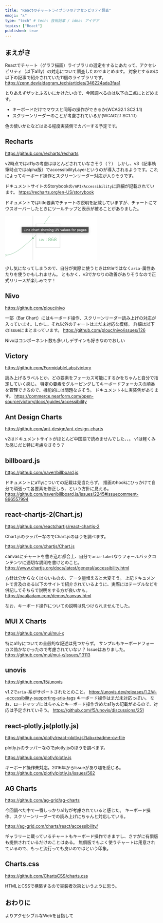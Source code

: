 ```yaml
---
title: "Reactのチャートライブラリのアクセシビリティ調査"
emoji: "♿️"
type: "tech" # tech: 技術記事 / idea: アイデア
topics: ["React"]
published: true
---
```


## まえがき

Reactでチャート（グラフ描画）ライブラリの選定をするにあたって、アクセシビリティ（以下a11y）の対応について調査したのでまとめます。
対象とするのは以下の記事で紹介されていた11個のライブラリです。
https://zenn.dev/aldagram_tech/articles/346224ada3faa1

とりあえずザッとふるいにかけたいので、今回調べるのは以下の二点にとどめます。

- キーボードだけでマウスと同等の操作ができるか(WCAG2.1 SC2.1.1)
- スクリーンリーダーのことが考慮されているか(WCAG2.1 SC1.1.1)

色の使いかたなどはある程度実装側でカバーする予定です。

## Recharts

https://github.com/recharts/recharts

v2時点ではa11yの考慮はほとんどされていなさそう（？）
しかし、v3（記事執筆時点ではalpha版）でaccessibilityLayerというのが導入されるようです。これによってキーボード操作とスクリーンリーダー対応が入りそうです。

ドキュメントサイトのStorybookの`/API/Accessibility`に詳細が記載されています。
https://recharts.org/en-US/storybook

ドキュメントではtitle要素でチャートの説明を記載していますが、チャートにマウスオーバーしたときにツールチップと表示が被ることがありました。

![ツールチップにタイトルの表示が被っている例](/images/20250111_search_react_chart_libs_a11y/title_over_tooltip.png)

少し気になってしまうので、自分が実際に使うときはtitleではなく`aria-`属性あたりを使うかもしれません。
ともかく、v3でかなりの改善がありそうなので正式リリースが楽しみです！

## Nivo

https://github.com/plouc/nivo

一部（Bar Chart）にはキーボード操作、スクリーンリーダー読み上げの対応が入っています。しかし、それ以外のチャートはまだ未対応な模様。
詳細は以下のIssueにまとまっています。
https://github.com/plouc/nivo/issues/126

Nivoはコンポーネント数も多いしデザインも好きなのでおしい

## Victory

https://github.com/FormidableLabs/victory

読み上げるラベルとか、どの要素をフォーカス可能にするかをちゃんと自分で指定していく感じ。
特定の要素をグルーピングしてキーボードフォーカスの順番を管理できるので、機能的には問題なさそう。
ドキュメント↓に実装例があります。
https://commerce.nearform.com/open-source/victory/docs/guides/accessibility

## Ant Design Charts

https://github.com/ant-design/ant-design-charts

v2はドキュメントサイトがほとんど中国語で読めませんでした、、。
v1は軽くみた感じだと特に考慮なさそう？

## billboard.js

https://github.com/naver/billboard.js

ドキュメントにa11yについての記載は見当たらず。
描画のhookにひっかけて自分で頑張って各要素を修正しろ、という方針に見える。
https://github.com/naver/billboard.js/issues/2245#issuecomment-896557994

## react-chartjs-2(Chart.js)

https://github.com/reactchartjs/react-chartjs-2

Chart.jsのラッパーなのでChart.jsのほうを調べます。

https://github.com/chartjs/Chart.js

canvasにチャートを書き込む都合上、自分で`aria-label`なりフォールバックコンテンツに適切な説明を書けとのこと。
https://www.chartjs.org/docs/latest/general/accessibility.html

方針は分からなくはないものの、データ量増えると大変そう。
上記ドキュメントで言及のある以下のサイトで紹介されているように、実際にはテーブルなどを併記してそちらで説明をする方が良いかも。
https://pauljadam.com/demos/canvas.html

なお、キーボード操作についての説明は見つけられませんでした。

## MUI X Charts

https://github.com/mui/mui-x

特にa11yについての全般的な記述は見つからず。
サンプルもキーボードフォーカス効かなかったので考慮されていない？
Issueはありました。
https://github.com/mui/mui-x/issues/13113

## unovis

https://github.com/f5/unovis

v1.2で`aria-`系がサポートされたとのこと。
https://unovis.dev/releases/1.2/#--accessibility-supporting-aria-tags
キーボード操作はまだ未対応っぽい。
なお、ロードマップにはちゃんとキーボード操作含めたa11yの記載があるので、対応は予定されていそう。
https://github.com/f5/unovis/discussions/251

## react-plotly.js(plotly.js)

https://github.com/plotly/react-plotly.js?tab=readme-ov-file

plotly.jsのラッパーなのでplotly.jsのほうを調べます。

https://github.com/plotly/plotly.js

キーボード操作未対応。2016年からIssueがあり趣を感じる。
https://github.com/plotly/plotly.js/issues/562

## AG Charts

https://github.com/ag-grid/ag-charts

今回調べた中で一番しっかりa11yが考慮されていると感じた。
キーボード操作、スクリーンリーダーでの読み上げにちゃんと対応している。

https://ag-grid.com/charts/react/accessibility/

ギャラリーに載っているチャートもキーボード操作できますし、さすがに有償版も提供されているだけのことはある。
無償版でもよく使うチャートは用意されているので、もっと流行っても良いのではという印象。

## Charts.css

https://github.com/ChartsCSS/charts.css

HTMLとCSSで構築するので実装者次第というように思う。

## おわりに

よりアクセシブルなWebを目指して
